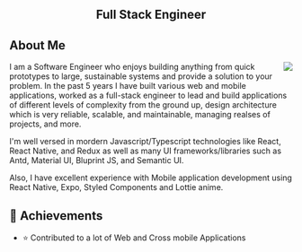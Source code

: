<h2 align="center"> Full Stack Engineer </h2>

## About Me
<img align="right" src="https://github-readme-stats.vercel.app/api?username=dimafree&show_icons=true&icon_color=0366d6&text_color=24292e&bg_color=ffffff&hide_title=true" />
I am a Software Engineer who enjoys building anything from quick prototypes to large, sustainable systems and provide a solution to your problem. In the past 5 years I have built various web and mobile applications, worked as a full-stack engineer to lead and build applications of different levels of complexity from the ground up, design architecture which is very reliable, scalable, and maintainable, managing realses of projects, and more.

I'm well versed in mordern Javascript/Typescript technologies like React, React Native, and Redux as well as many UI frameworks/libraries such as Antd, Material UI, Bluprint JS, and Semantic UI.

Also, I have excellent experience with Mobile application development using React Native, Expo, Styled Components and Lottie anime.

## 🚀 Achievements
- ⭐ Contributed to a lot of Web and Cross mobile Applications
